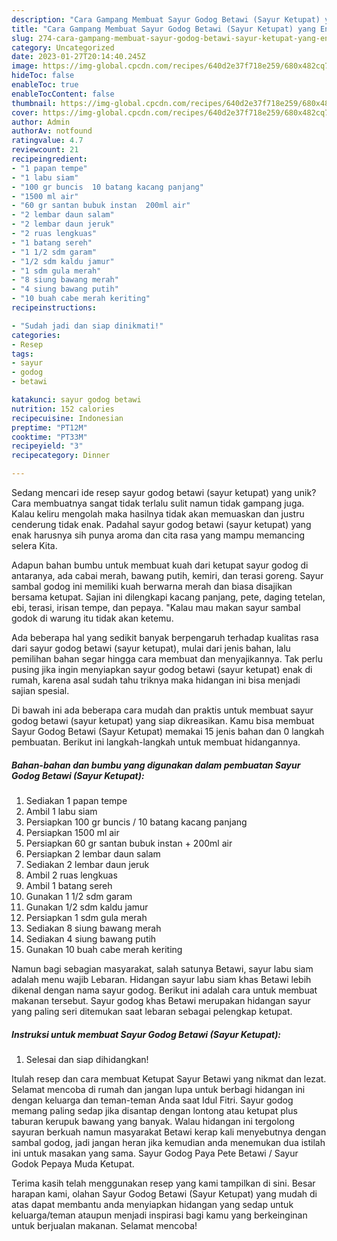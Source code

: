 ```yaml
---
description: "Cara Gampang Membuat Sayur Godog Betawi (Sayur Ketupat) yang Enak"
title: "Cara Gampang Membuat Sayur Godog Betawi (Sayur Ketupat) yang Enak"
slug: 274-cara-gampang-membuat-sayur-godog-betawi-sayur-ketupat-yang-enak
category: Uncategorized
date: 2023-01-27T20:14:40.245Z
image: https://img-global.cpcdn.com/recipes/640d2e37f718e259/680x482cq70/sayur-godog-betawi-sayur-ketupat-foto-resep-utama.jpg
hideToc: false
enableToc: true
enableTocContent: false
thumbnail: https://img-global.cpcdn.com/recipes/640d2e37f718e259/680x482cq70/sayur-godog-betawi-sayur-ketupat-foto-resep-utama.jpg
cover: https://img-global.cpcdn.com/recipes/640d2e37f718e259/680x482cq70/sayur-godog-betawi-sayur-ketupat-foto-resep-utama.jpg
author: Admin
authorAv: notfound
ratingvalue: 4.7
reviewcount: 21
recipeingredient:
- "1 papan tempe"
- "1 labu siam"
- "100 gr buncis  10 batang kacang panjang"
- "1500 ml air"
- "60 gr santan bubuk instan  200ml air"
- "2 lembar daun salam"
- "2 lembar daun jeruk"
- "2 ruas lengkuas"
- "1 batang sereh"
- "1 1/2 sdm garam"
- "1/2 sdm kaldu jamur"
- "1 sdm gula merah"
- "8 siung bawang merah"
- "4 siung bawang putih"
- "10 buah cabe merah keriting"
recipeinstructions:

- "Sudah jadi dan siap dinikmati!"
categories:
- Resep
tags:
- sayur
- godog
- betawi

katakunci: sayur godog betawi 
nutrition: 152 calories
recipecuisine: Indonesian
preptime: "PT12M"
cooktime: "PT33M"
recipeyield: "3"
recipecategory: Dinner

---
```





Sedang mencari ide resep sayur godog betawi (sayur ketupat) yang unik? Cara membuatnya sangat tidak terlalu sulit namun tidak gampang juga. Kalau keliru mengolah maka hasilnya tidak akan memuaskan dan justru cenderung tidak enak. Padahal sayur godog betawi (sayur ketupat) yang enak harusnya sih punya aroma dan cita rasa yang mampu memancing selera Kita.





Adapun bahan bumbu untuk membuat kuah dari ketupat sayur godog di antaranya, ada cabai merah, bawang putih, kemiri, dan terasi goreng. Sayur sambal godog ini memiliki kuah berwarna merah dan biasa disajikan bersama ketupat. Sajian ini dilengkapi kacang panjang, pete, daging tetelan, ebi, terasi, irisan tempe, dan pepaya. &#34;Kalau mau makan sayur sambal godok di warung itu tidak akan ketemu.

Ada beberapa hal yang sedikit banyak berpengaruh terhadap kualitas rasa dari sayur godog betawi (sayur ketupat), mulai dari jenis bahan, lalu pemilihan bahan segar hingga cara membuat dan menyajikannya. Tak perlu pusing jika ingin menyiapkan sayur godog betawi (sayur ketupat) enak di rumah, karena asal sudah tahu triknya maka hidangan ini bisa menjadi sajian spesial.






Di bawah ini ada beberapa cara mudah dan praktis untuk membuat sayur godog betawi (sayur ketupat) yang siap dikreasikan. Kamu bisa membuat Sayur Godog Betawi (Sayur Ketupat) memakai 15 jenis bahan dan 0 langkah pembuatan. Berikut ini langkah-langkah untuk membuat hidangannya.

<!--inarticleads1-->

##### Bahan-bahan dan bumbu yang digunakan dalam pembuatan Sayur Godog Betawi (Sayur Ketupat):

1. Sediakan 1 papan tempe
1. Ambil 1 labu siam
1. Persiapkan 100 gr buncis / 10 batang kacang panjang
1. Persiapkan 1500 ml air
1. Persiapkan 60 gr santan bubuk instan + 200ml air
1. Persiapkan 2 lembar daun salam
1. Sediakan 2 lembar daun jeruk
1. Ambil 2 ruas lengkuas
1. Ambil 1 batang sereh
1. Gunakan 1 1/2 sdm garam
1. Gunakan 1/2 sdm kaldu jamur
1. Persiapkan 1 sdm gula merah
1. Sediakan 8 siung bawang merah
1. Sediakan 4 siung bawang putih
1. Gunakan 10 buah cabe merah keriting


Namun bagi sebagian masyarakat, salah satunya Betawi, sayur labu siam adalah menu wajib Lebaran. Hidangan sayur labu siam khas Betawi lebih dikenal dengan nama sayur godog. Berikut ini adalah cara untuk membuat makanan tersebut. Sayur godog khas Betawi merupakan hidangan sayur yang paling seri ditemukan saat lebaran sebagai pelengkap ketupat. 

<!--inarticleads2-->

##### Instruksi untuk membuat Sayur Godog Betawi (Sayur Ketupat):


1. Selesai dan siap dihidangkan!

Itulah resep dan cara membuat Ketupat Sayur Betawi yang nikmat dan lezat. Selamat mencoba di rumah dan jangan lupa untuk berbagi hidangan ini dengan keluarga dan teman-teman Anda saat Idul Fitri. Sayur godog memang paling sedap jika disantap dengan lontong atau ketupat plus taburan kerupuk bawang yang banyak. Walau hidangan ini tergolong sayuran berkuah namun masyarakat Betawi kerap kali menyebutnya dengan sambal godog, jadi jangan heran jika kemudian anda menemukan dua istilah ini untuk masakan yang sama. Sayur Godog Paya Pete Betawi / Sayur Godok Pepaya Muda Ketupat. 

Terima kasih telah menggunakan resep yang kami tampilkan di sini. Besar harapan kami, olahan Sayur Godog Betawi (Sayur Ketupat) yang mudah di atas dapat membantu anda menyiapkan hidangan yang sedap untuk keluarga/teman ataupun menjadi inspirasi bagi kamu yang berkeinginan untuk berjualan makanan. Selamat mencoba!
